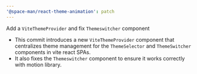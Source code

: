 ```yaml
---
'@space-man/react-theme-animation': patch
---
```


Add a `ViteThemeProvider` and fix `Themeswitcher` component

- This commit introduces a new `ViteThemeProvider` component that centralizes theme management for the `ThemeSelector` and `ThemeSwitcher` components in vite react SPAs.
- It also fixes the `Themeswitcher` component to ensure it works correctly with motion library.
